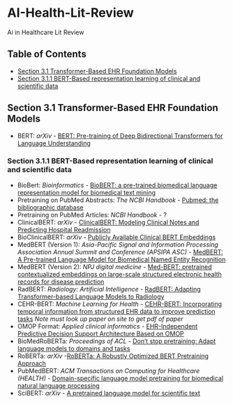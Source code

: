 # AI-Health-Lit-Review
Ai in Healthcare Lit Review 

## Table of Contents 
* [Section 3.1 Transformer-Based EHR Foundation Models](#section-31-transformer-based-ehr-foundation-models)
* [Section 3.1.1 BERT-Based representation learning of clinical and scientific data](#section-311-bert-based-representation-learning-of-clinical-and-scientific-data)




## Section 3.1 Transformer-Based EHR Foundation Models
* BERT: *arXiv* - [BERT: Pre-training of Deep Bidirectional Transformers for Language Understanding](https://arxiv.org/abs/1810.04805)

### Section 3.1.1 BERT-Based representation learning of clinical and scientific data
* BioBert: *Bioinformatics* - [BioBERT: a pre-trained biomedical language representation model for biomedical text mining](https://doi.org/10.1093/bioinformatics/btz682)
* Pretraining on PubMed Abstracts: *The NCBI Handbook* - [Pubmed: the bibliographic database](https://www.ncbi.nlm.nih.gov/books/NBK153385/)
* Pretraining on PubMed Articles: *NCBI Handbook* - ?
* ClinicalBERT: *arXiv* - [ClinicalBERT: Modeling Clinical Notes and Predicting Hospital Readmission](https://arxiv.org/abs/1904.05342)
* BioClinicalBERT: *arXiv* - [Publicly Available Clinical BERT Embeddings](https://arxiv.org/abs/1904.03323)
* MedBERT (Version 1): *Asia-Pacific
Signal and Information Processing Association Annual Summit and Conference (APSIPA ASC)* - [MedBERT: A Pre-trained Language Model for
Biomedical Named Entity Recognition](http://www.apsipa.org/proceedings/2022/APSIPA%202022/ThAM1-4/1570839765.pdf)
* MedBERT (Version 2): *NPJ digital medicine* - [Med-BERT: pretrained contextualized embeddings on large-scale structured electronic health records for disease prediction](https://www.nature.com/articles/s41746-021-00455-y)
* RadBERT: *Radiology: Artificial Intelligence* - [RadBERT: Adapting Transformer-based Language Models to Radiology](https://pubs.rsna.org/doi/full/10.1148/ryai.210258)
* CEHR-BERT: *Machine Learning for Health* - [CEHR-BERT: Incorporating temporal information from structured EHR data to improve prediction tasks](https://proceedings.mlr.press/v158/) *Note must look up paper on site to get pdf of paper*
* OMOP Format: *Applied clinical informatics* - [EHR-Independent Predictive Decision Support Architecture Based on OMOP](https://pubmed.ncbi.nlm.nih.gov/32492716/)
* BioMedRoBERTa: *Proceedings of ACL* - [Don’t stop pretraining: Adapt language models to domains and tasks](https://aclanthology.org/2020.acl-main.740/)
* RoBERTa: *arXiv* -[RoBERTa: A Robustly Optimized BERT Pretraining Approach](https://arxiv.org/abs/1907.11692)
* PubMedBERT: *ACM Transactions on Computing for Healthcare (HEALTH)* - [Domain-specific language model pretraining for biomedical natural language processing](https://dl.acm.org/doi/10.1145/3458754)
* SciBERT: *arXiv* - [A pretrained language model for scientific text](https://arxiv.org/abs/1903.10676)

  


